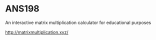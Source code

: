 # ANS198


An interactive matrix multiplication calculator for educational purposes

http://matrixmultiplication.xyz/
